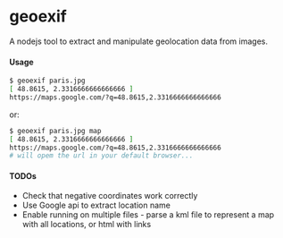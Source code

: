 geoexif
=======

A nodejs tool to extract and manipulate geolocation data from images.

#### Usage

```bash
$ geoexif paris.jpg
[ 48.8615, 2.3316666666666666 ]
https://maps.google.com/?q=48.8615,2.3316666666666666
```

or:

```bash
$ geoexif paris.jpg map
[ 48.8615, 2.3316666666666666 ]
https://maps.google.com/?q=48.8615,2.3316666666666666
# will opem the url in your default browser...
```

#### TODOs

* Check that negative coordinates work correctly
* Use Google api to extract location name
* Enable running on multiple files - parse a kml file to represent a map with all locations, or html with links
